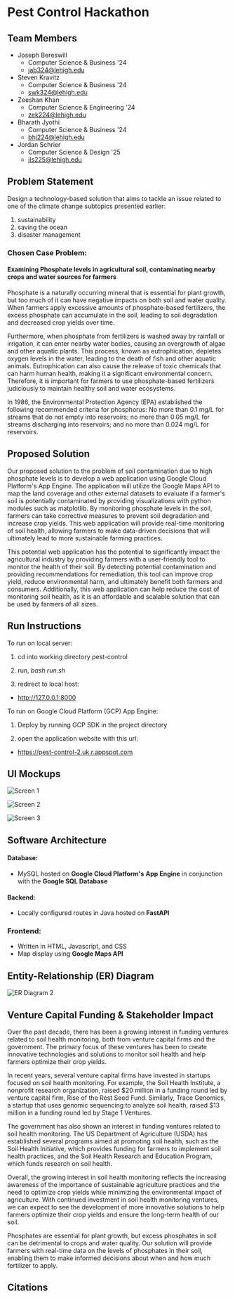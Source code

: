 # Pest Control Hackathon

## Team Members

- Joseph Bereswill
  - Computer Science & Business '24
  - <jab324@lehigh.edu>
- Steven Kravitz
  - Computer Science & Business '24
  - <swk324@lehigh.edu>
- Zeeshan Khan
  - Computer Science & Engineering '24
  - <zek224@lehigh.edu>
- Bharath Jyothi
  - Computer Science & Business '24
  - <bhj224@lehigh.edu>
- Jordan Schrier
  - Computer Science & Design '25
  - <jls225@lehigh.edu>

## Problem Statement

Design a technology-based solution that aims to tackle an issue related to one of the climate change subtopics presented earlier: 

1. sustainability
2. saving the ocean
3. disaster management

### Chosen Case Problem: 
#### Examining Phosphate levels in agricultural soil, contaminating nearby crops and water sources for farmers

<p>Phosphate is a naturally occurring mineral that is essential for plant growth, but too much of it can have negative impacts on both soil and water quality. When farmers apply excessive amounts of phosphate-based fertilizers, the excess phosphate can accumulate in the soil, leading to soil degradation and decreased crop yields over time.</p>

<p>Furthermore, when phosphate from fertilizers is washed away by rainfall or irrigation, it can enter nearby water bodies, causing an overgrowth of algae and other aquatic plants. This process, known as eutrophication, depletes oxygen levels in the water, leading to the death of fish and other aquatic animals. Eutrophication can also cause the release of toxic chemicals that can harm human health, making it a significant environmental concern. Therefore, it is important for farmers to use phosphate-based fertilizers judiciously to maintain healthy soil and water ecosystems.</p>

<p>In 1986, the Environmental Protection Agency (EPA) established the following recommended criteria for phosphorus: No more than 0.1 mg/L for streams that do not empty into reservoirs; no more than 0.05 mg/L for streams discharging into reservoirs; and no more than 0.024 mg/L for reservoirs.</p>

## Proposed Solution

<p>Our proposed solution to the problem of soil contamination due to high phosphate levels is to develop a web application using Google Cloud Platform's App Engine. The application will utilize the Google Maps API to map the land coverage and other external datasets to evaluate if a farmer's soil is potentially contaminated by providing visualizations with python modules such as matplotlib. By monitoring phosphate levels in the soil, farmers can take corrective measures to prevent soil degradation and increase crop yields. This web application will provide real-time monitoring of soil health, allowing farmers to make data-driven decisions that will ultimately lead to more sustainable farming practices.</p>

<p>This potential web application has the potential to significantly impact the agricultural industry by providing farmers with a user-friendly tool to monitor the health of their soil. By detecting potential contamination and providing recommendations for remediation, this tool can improve crop yield, reduce environmental harm, and ultimately benefit both farmers and consumers. Additionally, this web application can help reduce the cost of monitoring soil health, as it is an affordable and scalable solution that can be used by farmers of all sizes.</p>

## Run Instructions

To run on local server: 

1. cd into working directory pest-control

2. run, *bash run.sh*

3. redirect to local host: 
  - <http://127.0.0.1:8000>

To run on Google Cloud Platform (GCP) App Engine:

1. Deploy by running GCP SDK in the project directory

2. open the application website with this url: 
  - <https://pest-control-2.uk.r.appspot.com>

## UI Mockups

![Screen 1](ReadmeArtifacts/screen1.png)

![Screen 2](ReadmeArtifacts/screen2.png)

![Screen 3](ReadmeArtifacts/screen3.png)

## Software Architecture

#### Database:
  - MySQL hosted on **Google Cloud Platform's** **App Engine** in conjunction with the **Google SQL Database**

#### Backend:
  - Locally configured routes in Java hosted on **FastAPI**

### Frontend:
  - Written in HTML, Javascript, and CSS
  - Map display using **Google Maps API**

## Entity-Relationship (ER) Diagram

![ER Diagram 2](ReadmeArtifacts/soilsense_er.png)

## Venture Capital Funding & Stakeholder Impact

<p>Over the past decade, there has been a growing interest in funding ventures related to soil health monitoring, both from venture capital firms and the government. The primary focus of these ventures has been to create innovative technologies and solutions to monitor soil health and help farmers optimize their crop yields.</p>

<p>In recent years, several venture capital firms have invested in startups focused on soil health monitoring. For example, the Soil Health Institute, a nonprofit research organization, raised $20 million in a funding round led by venture capital firm, Rise of the Rest Seed Fund. Similarly, Trace Genomics, a startup that uses genomic sequencing to analyze soil health, raised $13 million in a funding round led by Stage 1 Ventures.</p>

<p>The government has also shown an interest in funding ventures related to soil health monitoring. The US Department of Agriculture (USDA) has established several programs aimed at promoting soil health, such as the Soil Health Initiative, which provides funding for farmers to implement soil health practices, and the Soil Health Research and Education Program, which funds research on soil health.</p>

<p>Overall, the growing interest in soil health monitoring reflects the increasing awareness of the importance of sustainable agriculture practices and the need to optimize crop yields while minimizing the environmental impact of agriculture. With continued investment in soil health monitoring ventures, we can expect to see the development of more innovative solutions to help farmers optimize their crop yields and ensure the long-term health of our soil.</p>

<p>Phosphates are essential for plant growth, but excess phosphates in soil can be detrimental to crops and water quality. Our solution will provide farmers with real-time data on the levels of phosphates in their soil, enabling them to make informed decisions about when and how much fertilizer to apply.</p>

## Citations
